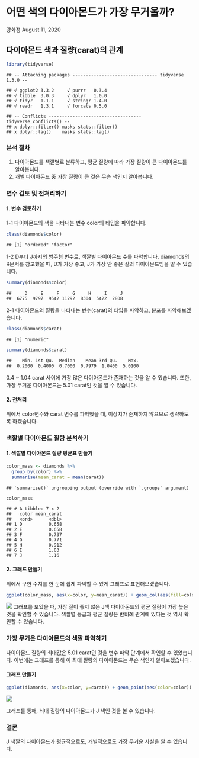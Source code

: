 어떤 색의 다이아몬드가 가장 무거울까?
================
강화정
August 11, 2020

## 다이아몬드 색과 질량(carat)의 관계

``` r
library(tidyverse)
```

    ## -- Attaching packages -------------------------------- tidyverse 1.3.0 --

    ## √ ggplot2 3.3.2     √ purrr   0.3.4
    ## √ tibble  3.0.3     √ dplyr   1.0.0
    ## √ tidyr   1.1.1     √ stringr 1.4.0
    ## √ readr   1.3.1     √ forcats 0.5.0

    ## -- Conflicts ----------------------------------- tidyverse_conflicts() --
    ## x dplyr::filter() masks stats::filter()
    ## x dplyr::lag()    masks stats::lag()

### 분석 절차

1.  다이아몬드를 색깔별로 분류하고, 평균 질량에 따라 가장 질량이 큰 다이아몬드를 알아봅니다.
2.  개별 다이아몬드 중 가장 질량이 큰 것은 무슨 색인지 알아봅니다.

### 변수 검토 및 전처리하기

#### 1\. 변수 검토하기

1-1 다이아몬드의 색을 나타내는 변수 color의 타입을 파악합니다.

``` r
class(diamonds$color)
```

    ## [1] "ordered" "factor"

1-2 D부터 J까지의 범주형 변수로, 색깔별 다이아몬드 수를 파악합니다. diamonds의 R문서를 참고했을 때, D가 가장
좋고, J가 가장 안 좋은 질의 다이아몬드임을 알 수 있습니다.

``` r
summary(diamonds$color)
```

    ##     D     E     F     G     H     I     J 
    ##  6775  9797  9542 11292  8304  5422  2808

2-1 다이아몬드의 질량을 나타내는 변수(carat)의 타입을 파악하고, 분포를 파악해보겠습니다.

``` r
class(diamonds$carat)
```

    ## [1] "numeric"

``` r
summary(diamonds$carat)
```

    ##    Min. 1st Qu.  Median    Mean 3rd Qu.    Max. 
    ##  0.2000  0.4000  0.7000  0.7979  1.0400  5.0100

0.4 \~ 1.04 carat 사이에 가장 많은 다이아몬드가 존재하는 것을 알 수 있습니다. 또한, 가장 무거운 다이아몬드는
5.01 carat인 것을 알 수 있습니다.

#### 2\. 전처리

위에서 color변수와 carat 변수를 파악했을 때, 이상치가 존재하지 않으므로 생략하도록 하겠습니다.

### 색깔별 다이아몬드 질량 분석하기

#### 1\. 색깔별 다이아몬드 질량 평균표 만들기

``` r
color_mass <- diamonds %>%
  group_by(color) %>% 
  summarise(mean_carat = mean(carat))
```

    ## `summarise()` ungrouping output (override with `.groups` argument)

``` r
color_mass
```

    ## # A tibble: 7 x 2
    ##   color mean_carat
    ##   <ord>      <dbl>
    ## 1 D          0.658
    ## 2 E          0.658
    ## 3 F          0.737
    ## 4 G          0.771
    ## 5 H          0.912
    ## 6 I          1.03 
    ## 7 J          1.16

#### 2\. 그래프 만들기

위에서 구한 수치를 한 눈에 쉽게 파악할 수 있게 그래프로 표현해보겠습니다.

``` r
ggplot(color_mass, aes(x=color, y=mean_carat)) + geom_col(aes(fill=color))
```

![](welfare09_files/figure-gfm/unnamed-chunk-6-1.png)<!-- --> 그래프를 보았을
때, 가장 질이 좋지 않은 J색 다이아몬드의 평균 질량이 가장 높은 것을 확인할 수 있습니다. 색깔별 등급과 평균 질량은
반비례 관계에 있다는 것 역시 확인할 수 있습니다.

### 가장 무거운 다이아몬드의 색깔 파악하기

다이아몬드 질량의 최대값은 5.01 carat인 것을 변수 파악 단계에서 확인할 수 있었습니다. 이번에는 그래프를 통해 이 최대
질량의 다이아몬드는 무슨 색인지 알아보겠습니다.

#### 그래프 만들기

``` r
ggplot(diamonds, aes(x=color, y=carat)) + geom_point(aes(color=color))
```

![](welfare09_files/figure-gfm/unnamed-chunk-7-1.png)<!-- -->

그래프를 통해, 최대 질량의 다이아몬드가 J 색인 것을 볼 수 있습니다.

### 결론

J 색깔의 다이아몬드가 평균적으로도, 개별적으로도 가장 무거운 사실을 알 수 있습니다.
